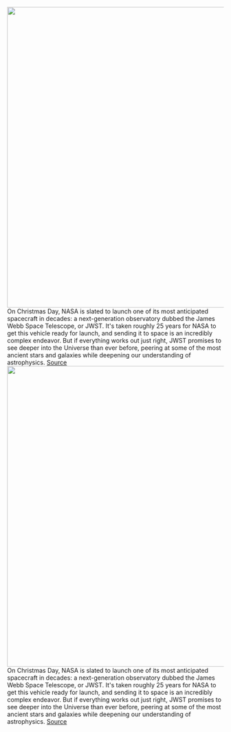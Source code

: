 <img src='https://cdn.vox-cdn.com/thumbor/C2x2zdjXKaBkLe3bdxuxAdE8agE=/0x0:3300x2159/1200x800/filters:focal(1386x816:1914x1344)/cdn.vox-cdn.com/uploads/chorus_image/image/70310442/33433274343_277deba9eb_o__1_.0.jpg' width='700px' /><br/>
On Christmas Day, NASA is slated to launch one of its most anticipated spacecraft in decades: a next-generation observatory dubbed the James Webb Space Telescope, or JWST. It's taken roughly 25 years for NASA to get this vehicle ready for launch, and sending it to space is an incredibly complex endeavor. But if everything works out just right, JWST promises to see deeper into the Universe than ever before, peering at some of the most ancient stars and galaxies while deepening our understanding of astrophysics.
<a href='https://www.theverge.com/22851639/nasa-james-webb-space-telescope-mission-launch-news-updates'> Source <a/><img src='https://cdn.vox-cdn.com/thumbor/C2x2zdjXKaBkLe3bdxuxAdE8agE=/0x0:3300x2159/1200x800/filters:focal(1386x816:1914x1344)/cdn.vox-cdn.com/uploads/chorus_image/image/70310442/33433274343_277deba9eb_o__1_.0.jpg' width='700px' /><br/>
On Christmas Day, NASA is slated to launch one of its most anticipated spacecraft in decades: a next-generation observatory dubbed the James Webb Space Telescope, or JWST. It's taken roughly 25 years for NASA to get this vehicle ready for launch, and sending it to space is an incredibly complex endeavor. But if everything works out just right, JWST promises to see deeper into the Universe than ever before, peering at some of the most ancient stars and galaxies while deepening our understanding of astrophysics.
<a href='https://www.theverge.com/22851639/nasa-james-webb-space-telescope-mission-launch-news-updates'> Source <a/>